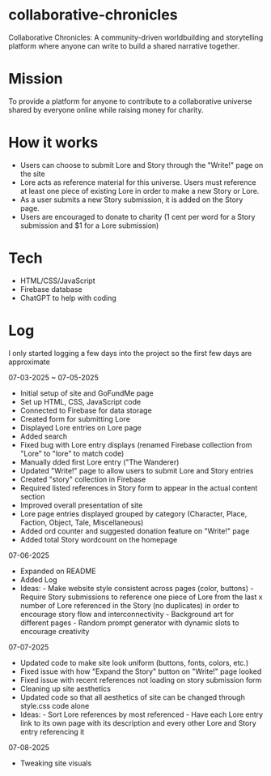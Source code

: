 # collaborative-chronicles
Collaborative Chronicles: A community-driven worldbuilding and storytelling platform where anyone can write to build a shared narrative together. 
# Mission
To provide a platform for anyone to contribute to a collaborative universe shared by everyone online while raising money for charity. 
# How it works
- Users can choose to submit Lore and Story through the "Write!" page on the site
- Lore acts as reference material for this universe. Users must reference at least one piece of existing Lore in order to make a new Story or Lore.
- As a user submits a new Story submission, it is added on the Story page.
- Users are encouraged to donate to charity (1 cent per word for a Story submission and $1 for a Lore submission)
# Tech
- HTML/CSS/JavaScript
- Firebase database
- ChatGPT to help with coding

# Log
I only started logging a few days into the project so the first few days are approximate

07-03-2025 ~ 07-05-2025
- Initial setup of site and GoFundMe page
- Set up HTML, CSS, JavaScript code
- Connected to Firebase for data storage
- Created form for submitting Lore
- Displayed Lore entries on Lore page
- Added search
- Fixed bug with Lore entry displays (renamed Firebase collection from "Lore" to "lore" to match code)
- Manually dded first Lore entry ("The Wanderer)
- Updated "Write!" page to allow users to submit Lore and Story entries
- Created "story" collection in Firebase
- Required listed references in Story form to appear in the actual content section
- Improved overall presentation of site
- Lore page entries displayed grouped by category (Character, Place, Faction, Object, Tale, Miscellaneous)
- Added ord counter and suggested donation feature on "Write!" page
- Added total Story wordcount on the homepage

07-06-2025
- Expanded on README
- Added Log
- Ideas: - Make website style consistent across pages (color, buttons) - Require Story submissions to reference one piece of Lore from the last x number of Lore referenced in the Story (no duplicates) in order to encourage story flow and interconnectivity - Background art for different pages - Random prompt generator with dynamic slots to encourage creativity

07-07-2025
- Updated code to make site look uniform (buttons, fonts, colors, etc.)
- Fixed issue with how "Expand the Story" button on "Write!" page looked
- Fixed issue with recent references not loading on story submission form
- Cleaning up site aesthetics
- Updated code so that all aesthetics of site can be changed through style.css code alone
- Ideas: - Sort Lore references by most referenced - Have each Lore entry link to its own page with its description and every other Lore and Story entry referencing it

07-08-2025
- Tweaking site visuals
